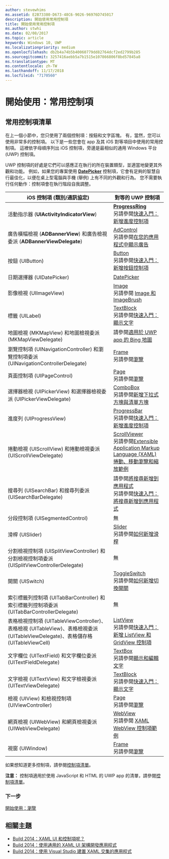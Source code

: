 ```yaml
---
author: stevewhims
ms.assetid: E2B73380-D673-48C6-9026-96976D745017
description: 開始使用常用控制項
title: 開始使用常用控制項
ms.author: stwhi
ms.date: 02/08/2017
ms.topic: article
keywords: Windows 10, UWP
ms.localizationpriority: medium
ms.openlocfilehash: db2b4a74b5b40060779dd82764dcf2ed2799b285
ms.sourcegitcommit: 3257416aebb5a7b1515e107866806f8bd57845a8
ms.translationtype: MT
ms.contentlocale: zh-TW
ms.lasthandoff: 11/17/2018
ms.locfileid: "7170560"
---
```

# <a name="getting-started-common-controls"></a>開始使用：常用控制項


## <a name="common-controls-list"></a>常用控制項清單

在上一個小節中，您只使用了兩個控制項：按鈕和文字區塊。 有，當然，您可以使用非常多的控制項。 以下是一些您會在 app 及其 iOS 對等項目中使用的常用控制項。 這裡依字母順序列出 iOS 控制項，旁邊是最相似的通用 Windows 平台 (UWP) 控制項。

UWP 控制項的好處是它們可以感應正在執行的所在裝置類型，並適當地變更其外觀和功能。 例如，如果您的專案使用 [**DatePicker**](https://msdn.microsoft.com/library/windows/apps/br211681) 控制項，它會有足夠的智慧自行最佳化，以便在桌上型電腦與手機 (舉例) 上有不同的外觀和行為。 您不需要執行任何動作：控制項會在執行階段自我調整。

| iOS 控制項 (類別/通訊協定) | 對等的 UWP 控制項 |
|------------------------------|--------------------------------------|
| 活動指示器 (**UIActivityIndicatorView**) | [**ProgressRing**](https://msdn.microsoft.com/library/windows/apps/br227538) <br/> 另請參閱[快速入門：新增進度控制項](https://msdn.microsoft.com/library/windows/apps/xaml/hh780651) |
| 廣告橫幅檢視 (**ADBannerView**) 和廣告檢視委派 (**ADBannerViewDelegate**) | [AdControl](https://msdn.microsoft.com/library/windows/apps/microsoft.advertising.winrt.ui.adcontrol.aspx) <br/> 另請參閱[在您的應用程式中顯示廣告](../monetize/display-ads-in-your-app.md) |
| 按鈕 (UIButton) | [Button](https://msdn.microsoft.com/library/windows/apps/br209265) <br/> 另請參閱[快速入門：新增按鈕控制項](https://msdn.microsoft.com/library/windows/apps/xaml/jj153346) |
| 日期選擇器 (UIDatePicker) | [DatePicker](https://msdn.microsoft.com/library/windows/apps/br211681) |
| 影像檢視 (UIImageView) | [Image](https://msdn.microsoft.com/library/windows/apps/br242752) <br/> 另請參閱 [Image 和 ImageBrush](https://msdn.microsoft.com/library/windows/apps/mt280382) |
| 標籤 (UILabel) | [TextBlock](https://msdn.microsoft.com/library/windows/apps/br209652) <br/> 另請參閱[快速入門：顯示文字](https://msdn.microsoft.com/library/windows/apps/xaml/hh700392) |
| 地圖檢視 (MKMapView) 和地圖檢視委派 (MKMapViewDelegate) | 請參閱[適用於 UWP app 的 Bing 地圖](http://go.microsoft.com/fwlink/p/?LinkId=263496) |
| 瀏覽控制項 (UINavigationController) 和瀏覽控制項委派 (UINavigationControllerDelegate) | [Frame](https://msdn.microsoft.com/library/windows/apps/br242682) <br/> 另請參閱[瀏覽](https://msdn.microsoft.com/library/windows/apps/mt187344) |
| 頁面控制項 (UIPageControl) | [Page](https://msdn.microsoft.com/library/windows/apps/br227503) <br/> 另請參閱[瀏覽](https://msdn.microsoft.com/library/windows/apps/mt187344) |
| 選擇器檢視 (UIPickerView) 和選擇器檢視委派 (UIPickerViewDelegate) | [ComboBox](https://msdn.microsoft.com/library/windows/apps/br209348) <br/> 另請參閱[新增下拉式方塊與清單方塊](https://msdn.microsoft.com/library/windows/apps/xaml/hh780616) |
| 進度列 (UIProgressView) | [ProgressBar](https://msdn.microsoft.com/library/windows/apps/br227529) <br/> 另請參閱[快速入門：新增進度控制項](https://msdn.microsoft.com/library/windows/apps/xaml/hh780651) |
| 捲動檢視 (UIScrollView) 和捲動檢視委派 (UIScrollViewDelegate) | [ScrollViewer](https://msdn.microsoft.com/library/windows/apps/br209527) <br/>  另請參閱[Extensible Application Markup Language (XAML) 捲動、移動瀏覽和縮放範例](http://go.microsoft.com/fwlink/p/?LinkId=238577) |
| 搜尋列 (UISearchBar) 和搜尋列委派 (UISearchBarDelegate) | 請參閱[將搜尋新增到應用程式](https://msdn.microsoft.com/library/windows/apps/xaml/jj130767) <br/>  另請參閱[快速入門：將搜尋新增到應用程式](https://msdn.microsoft.com/library/windows/apps/xaml/hh868180) |
| 分段控制項 (UISegmentedControl) | 無 |
| 滑桿 (UISlider) | [Slider](https://msdn.microsoft.com/library/windows/apps/br209614) <br/>  另請參閱[如何新增滑桿](https://msdn.microsoft.com/library/windows/apps/xaml/hh868197) |
| 分割檢視控制項 (UISplitViewController) 和分割檢視控制項委派 (UISplitViewControllerDelegate) | 無 |
| 開關 (UISwitch) | [ToggleSwitch](https://msdn.microsoft.com/library/windows/apps/br209712) <br/>  另請參閱[如何新增切換開關](https://msdn.microsoft.com/library/windows/apps/xaml/hh868198) |
| 索引標籤列控制項 (UITabBarController) 和索引標籤列控制項委派 (UITabBarControllerDelegate) | 無 |
| 表格檢視控制項 (UITableViewController)、表格檢視 (UITableView)、表格檢視委派 (UITableViewDelegate)、表格儲存格 (UITableViewCell) | [ListView](https://msdn.microsoft.com/library/windows/apps/br242878) <br/>  另請參閱[快速入門：新增 ListView 和 GridView 控制項](https://msdn.microsoft.com/library/windows/apps/xaml/hh780650) |
| 文字欄位 (UITextField) 和文字欄位委派 (UITextFieldDelegate) | [TextBox](https://msdn.microsoft.com/library/windows/apps/br209683) <br/>  另請參閱[顯示和編輯文字](https://msdn.microsoft.com/library/windows/apps/mt280218) |
| 文字檢視 (UITextView) 和文字檢視委派 (UITextViewDelegate) | [TextBlock](https://msdn.microsoft.com/library/windows/apps/br209652) <br/>  另請參閱[快速入門：顯示文字](https://msdn.microsoft.com/library/windows/apps/xaml/hh700392) |
| 檢視 (UIView) 和檢視控制項 (UIViewController) | [Page](https://msdn.microsoft.com/library/windows/apps/br227503) <br/>  另請參閱[瀏覽](https://msdn.microsoft.com/library/windows/apps/mt187344) |
| 網頁檢視 (UIWebView) 和網頁檢視委派 (UIWebViewDelegate) | [WebView](https://msdn.microsoft.com/library/windows/apps/br227702) <br/>  另請參閱 [XAML WebView 控制項範例](http://go.microsoft.com/fwlink/p/?LinkId=238582) |
| 視窗 (UIWindow) | [Frame](https://msdn.microsoft.com/library/windows/apps/br242682) <br/>  另請參閱[瀏覽](https://msdn.microsoft.com/library/windows/apps/mt187344) |

如果想知道更多控制項，請參閱[控制項清單](https://msdn.microsoft.com/library/windows/apps/mt185406)。

**注意：** 控制項適用於使用 JavaScript 和 HTML 的 UWP app 的清單，請參閱[控制項清單](https://msdn.microsoft.com/library/windows/apps/hh465453)。

### <a name="next-step"></a>下一步

[開始使用：瀏覽](getting-started-navigation.md)

## <a name="related-topics"></a>相關主題

* [Build 2014：XAML UI 和控制項呢？](http://go.microsoft.com/fwlink/p/?LinkID=397897)
* [Build 2014：使用通用的 XAML UI 架構開發應用程式](http://go.microsoft.com/fwlink/p/?LinkID=397898)
* [Build 2014：使用 Visual Studio 建置 XAML 交集的應用程式](http://go.microsoft.com/fwlink/p/?LinkID=397876)
